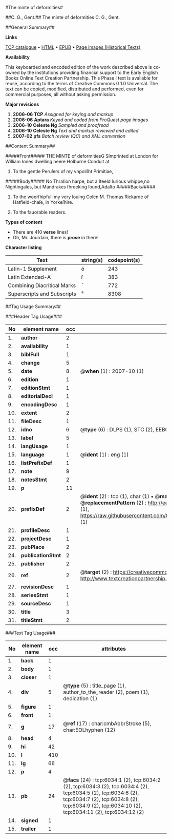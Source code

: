 #The minte of deformities#

##C. G., Gent.##
The minte of deformities
C. G., Gent.

##General Summary##

**Links**

[TCP catalogue](http://www.ota.ox.ac.uk/tcp/)  • 
[HTML](http://tei.it.ox.ac.uk/tcp/Texts-HTML/free/A01/A01369.html)  • 
[EPUB](http://tei.it.ox.ac.uk/tcp/Texts-EPUB/free/A01/A01369.epub) • 
[Page images (Historical Texts)](https://data.historicaltexts.jisc.ac.uk/view?pubId=eebo-99841449e&pageId=eebo-99841449e-6034-1)

**Availability**

This keyboarded and encoded edition of the
	       work described above is co-owned by the institutions
	       providing financial support to the Early English Books
	       Online Text Creation Partnership. This Phase I text is
	       available for reuse, according to the terms of Creative
	       Commons 0 1.0 Universal. The text can be copied,
	       modified, distributed and performed, even for
	       commercial purposes, all without asking permission.

**Major revisions**

1. __2006-06__ __TCP__ *Assigned for keying and markup*
1. __2006-06__ __Aptara__ *Keyed and coded from ProQuest page images*
1. __2006-10__ __Celeste Ng__ *Sampled and proofread*
1. __2006-10__ __Celeste Ng__ *Text and markup reviewed and edited*
1. __2007-02__ __pfs__ *Batch review (QC) and XML conversion*

##Content Summary##

#####Front#####
THE MINTE
of deformitiesG SImprinted at London for William
Iones dwelling neere Holburne Conduit at

1. To the gentle Peruſers of my
vnpoliſht Primitiae,

#####Body#####
No Thraſion harpe, but a ſteeld ſurious whippe,no Nightingales, but Mandrakes ſhreeking ſound,Adaſto
#####Back#####

1. To the woorſhipfull my very louing
Coſen M. Thomas Rickarde of Hatfield-chaſe,
in Yorkeſhire.

1. To the fauorable readers.

**Types of content**

  * There are 410 **verse** lines!
  * Oh, Mr. Jourdain, there is **prose** in there!

**Character listing**


|Text|string(s)|codepoint(s)|
|---|---|---|
|Latin-1 Supplement|ó|243|
|Latin Extended-A|ſ|383|
|Combining             Diacritical Marks|̄|772|
|Superscripts             and Subscripts|⁴|8308|

##Tag Usage Summary##

###Header Tag Usage###

|No|element name|occ|attributes|
|---|---|---|---|
|1.|__author__|2||
|2.|__availability__|1||
|3.|__biblFull__|1||
|4.|__change__|5||
|5.|__date__|8| @__when__ (1) : 2007-10 (1)|
|6.|__edition__|1||
|7.|__editionStmt__|1||
|8.|__editorialDecl__|1||
|9.|__encodingDesc__|1||
|10.|__extent__|2||
|11.|__fileDesc__|1||
|12.|__idno__|6| @__type__ (6) : DLPS (1), STC (2), EEBO-CITATION (1), PROQUEST (1), VID (1)|
|13.|__label__|5||
|14.|__langUsage__|1||
|15.|__language__|1| @__ident__ (1) : eng (1)|
|16.|__listPrefixDef__|1||
|17.|__note__|9||
|18.|__notesStmt__|2||
|19.|__p__|11||
|20.|__prefixDef__|2| @__ident__ (2) : tcp (1), char (1)  •  @__matchPattern__ (2) : ([0-9\-]+):([0-9IVX]+) (1), (.+) (1)  •  @__replacementPattern__ (2) : http://eebo.chadwyck.com/downloadtiff?vid=$1&page=$2 (1), https://raw.githubusercontent.com/textcreationpartnership/Texts/master/tcpchars.xml#$1 (1)|
|21.|__profileDesc__|1||
|22.|__projectDesc__|1||
|23.|__pubPlace__|2||
|24.|__publicationStmt__|2||
|25.|__publisher__|2||
|26.|__ref__|2| @__target__ (2) : https://creativecommons.org/publicdomain/zero/1.0/ (1), http://www.textcreationpartnership.org/docs/. (1)|
|27.|__revisionDesc__|1||
|28.|__seriesStmt__|1||
|29.|__sourceDesc__|1||
|30.|__title__|3||
|31.|__titleStmt__|2||


###Text Tag Usage###

|No|element name|occ|attributes|
|---|---|---|---|
|1.|__back__|1||
|2.|__body__|1||
|3.|__closer__|1||
|4.|__div__|5| @__type__ (5) : title_page (1), author_to_the_reader (2), poem (1), dedication (1)|
|5.|__figure__|1||
|6.|__front__|1||
|7.|__g__|17| @__ref__ (17) : char:cmbAbbrStroke (5), char:EOLhyphen (12)|
|8.|__head__|4||
|9.|__hi__|42||
|10.|__l__|410||
|11.|__lg__|66||
|12.|__p__|4||
|13.|__pb__|24| @__facs__ (24) : tcp:6034:1 (2), tcp:6034:2 (2), tcp:6034:3 (2), tcp:6034:4 (2), tcp:6034:5 (2), tcp:6034:6 (2), tcp:6034:7 (2), tcp:6034:8 (2), tcp:6034:9 (2), tcp:6034:10 (2), tcp:6034:11 (2), tcp:6034:12 (2)|
|14.|__signed__|1||
|15.|__trailer__|1||
